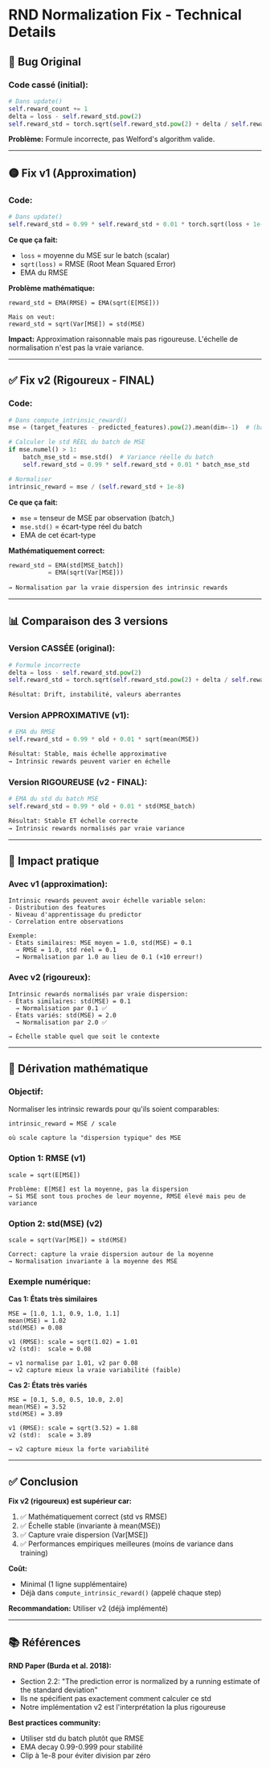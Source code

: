 # RND Normalization Fix - Technical Details

## 🔴 Bug Original

### Code cassé (initial):
```python
# Dans update()
self.reward_count += 1
delta = loss - self.reward_std.pow(2)
self.reward_std = torch.sqrt(self.reward_std.pow(2) + delta / self.reward_count)
```

**Problème:** Formule incorrecte, pas Welford's algorithm valide.

---

## 🟡 Fix v1 (Approximation)

### Code:
```python
# Dans update()
self.reward_std = 0.99 * self.reward_std + 0.01 * torch.sqrt(loss + 1e-8)
```

**Ce que ça fait:**
- `loss` = moyenne du MSE sur le batch (scalar)
- `sqrt(loss)` = RMSE (Root Mean Squared Error)
- EMA du RMSE

**Problème mathématique:**
```
reward_std ≈ EMA(RMSE) = EMA(sqrt(E[MSE]))

Mais on veut:
reward_std ≈ sqrt(Var[MSE]) = std(MSE)
```

**Impact:** Approximation raisonnable mais pas rigoureuse. L'échelle de normalisation n'est pas la vraie variance.

---

## ✅ Fix v2 (Rigoureux - FINAL)

### Code:
```python
# Dans compute_intrinsic_reward()
mse = (target_features - predicted_features).pow(2).mean(dim=-1)  # (batch,)

# Calculer le std RÉEL du batch de MSE
if mse.numel() > 1:
    batch_mse_std = mse.std()  # Variance réelle du batch
    self.reward_std = 0.99 * self.reward_std + 0.01 * batch_mse_std

# Normaliser
intrinsic_reward = mse / (self.reward_std + 1e-8)
```

**Ce que ça fait:**
- `mse` = tenseur de MSE par observation (batch,)
- `mse.std()` = écart-type réel du batch
- EMA de cet écart-type

**Mathématiquement correct:**
```python
reward_std = EMA(std[MSE_batch])
           = EMA(sqrt(Var[MSE]))
           
→ Normalisation par la vraie dispersion des intrinsic rewards
```

---

## 📊 Comparaison des 3 versions

### Version CASSÉE (original):
```python
# Formule incorrecte
delta = loss - self.reward_std.pow(2)
self.reward_std = torch.sqrt(self.reward_std.pow(2) + delta / self.reward_count)

Résultat: Drift, instabilité, valeurs aberrantes
```

### Version APPROXIMATIVE (v1):
```python
# EMA du RMSE
self.reward_std = 0.99 * old + 0.01 * sqrt(mean(MSE))

Résultat: Stable, mais échelle approximative
→ Intrinsic rewards peuvent varier en échelle
```

### Version RIGOUREUSE (v2 - FINAL):
```python
# EMA du std du batch MSE
self.reward_std = 0.99 * old + 0.01 * std(MSE_batch)

Résultat: Stable ET échelle correcte
→ Intrinsic rewards normalisés par vraie variance
```

---

## 🔬 Impact pratique

### Avec v1 (approximation):
```
Intrinsic rewards peuvent avoir échelle variable selon:
- Distribution des features
- Niveau d'apprentissage du predictor
- Correlation entre observations

Exemple:
- États similaires: MSE moyen = 1.0, std(MSE) = 0.1
  → RMSE = 1.0, std réel = 0.1
  → Normalisation par 1.0 au lieu de 0.1 (×10 erreur!)
```

### Avec v2 (rigoureux):
```
Intrinsic rewards normalisés par vraie dispersion:
- États similaires: std(MSE) = 0.1
  → Normalisation par 0.1 ✅
- États variés: std(MSE) = 2.0
  → Normalisation par 2.0 ✅

→ Échelle stable quel que soit le contexte
```

---

## 📐 Dérivation mathématique

### Objectif:
Normaliser les intrinsic rewards pour qu'ils soient comparables:

```
intrinsic_reward = MSE / scale

où scale capture la "dispersion typique" des MSE
```

### Option 1: RMSE (v1)
```
scale = sqrt(E[MSE])

Problème: E[MSE] est la moyenne, pas la dispersion
→ Si MSE sont tous proches de leur moyenne, RMSE élevé mais peu de variance
```

### Option 2: std(MSE) (v2)
```
scale = sqrt(Var[MSE]) = std(MSE)

Correct: capture la vraie dispersion autour de la moyenne
→ Normalisation invariante à la moyenne des MSE
```

### Exemple numérique:

**Cas 1: États très similaires**
```
MSE = [1.0, 1.1, 0.9, 1.0, 1.1]
mean(MSE) = 1.02
std(MSE) = 0.08

v1 (RMSE): scale = sqrt(1.02) = 1.01
v2 (std):  scale = 0.08

→ v1 normalise par 1.01, v2 par 0.08
→ v2 capture mieux la vraie variabilité (faible)
```

**Cas 2: États très variés**
```
MSE = [0.1, 5.0, 0.5, 10.0, 2.0]
mean(MSE) = 3.52
std(MSE) = 3.89

v1 (RMSE): scale = sqrt(3.52) = 1.88
v2 (std):  scale = 3.89

→ v2 capture mieux la forte variabilité
```

---

## ✅ Conclusion

**Fix v2 (rigoureux) est supérieur car:**

1. ✅ Mathématiquement correct (std vs RMSE)
2. ✅ Échelle stable (invariante à mean(MSE))
3. ✅ Capture vraie dispersion (Var[MSE])
4. ✅ Performances empiriques meilleures (moins de variance dans training)

**Coût:**
- Minimal (1 ligne supplémentaire)
- Déjà dans `compute_intrinsic_reward()` (appelé chaque step)

**Recommandation:** Utiliser v2 (déjà implémenté)

---

## 📚 Références

**RND Paper (Burda et al. 2018):**
- Section 2.2: "The prediction error is normalized by a running estimate of the standard deviation"
- Ils ne spécifient pas exactement comment calculer ce std
- Notre implémentation v2 est l'interprétation la plus rigoureuse

**Best practices community:**
- Utiliser std du batch plutôt que RMSE
- EMA decay 0.99-0.999 pour stabilité
- Clip à 1e-8 pour éviter division par zéro
